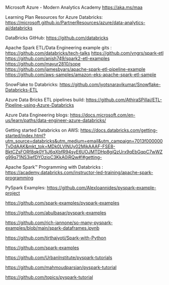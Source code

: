 Microsoft Azure - Modern Analytics Academy
https://aka.ms/maa

Learning Plan Resources for Azure Databricks: https://microsoft.github.io/PartnerResources/azure/data-analytics-ai/databricks

DataBricks GitHub: https://github.com/databricks

Apache Spark ETL/Data Engineering example gits :
  https://github.com/databricks/tech-talks
  https://github.com/vngrs/spark-etl
  https://github.com/anish749/spark2-etl-examples
  https://github.com/mayur2810/sope
  https://github.com/jamesbyars/apache-spark-etl-pipeline-example
  https://github.com/aws-samples/amazon-eks-apache-spark-etl-sample
  
SnowFlake to Databricks: https://github.com/jyotsnaravikumar/Snowflake-Databricks-ETL
 
Azure Data Bricks ETL pipelines build:  https://github.com/AthiraSPillai/ETL-Pipeline-using-Azure-Databricks

Azure Data Engineering blogs: https://docs.microsoft.com/en-us/learn/paths/data-engineer-azure-databricks/

Getting started Databricks on AWS:  https://docs.databricks.com/getting-started/index.html?utm_source=databricks&utm_medium=email&utm_campaign=7013f000000TyDdAAK&mkt_tok=MDk0LVlNUy02MjkAAAF-FSE8-BktCZsFORf8qk0Y1iJ6qXbfR94syE6UOJMTDHp8giQzUrx9qEbGqpC7wWZg99q71NS3iefDYOzioC3KkA0iRQw#!#getting-

Apache Spark™ Programming with Databricks : https://academy.databricks.com/instructor-led-training/apache-spark-programming

PySpark Examples: 
  https://github.com/AlexIoannides/pyspark-example-project
  
  https://github.com/spark-examples/pyspark-examples
  
  https://github.com/abulbasar/pyspark-examples
  
  https://github.com/rich-iannone/so-many-pyspark-examples/blob/main/spark-dataframes.ipynb
  
  https://github.com/tirthajyoti/Spark-with-Python
  
  https://github.com/spark-examples
  
  https://github.com/UrbanInstitute/pyspark-tutorials
  
  https://github.com/mahmoudparsian/pyspark-tutorial
  
  https://github.com/topics/pyspark-tutorial
  
